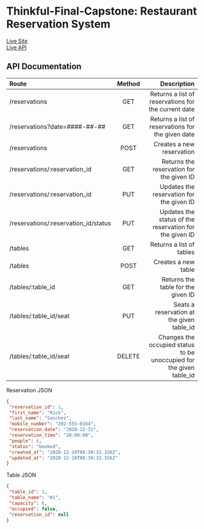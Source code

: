 # Thinkful-Final-Capstone: Restaurant Reservation System

[Live Site](https://front-end-tcouncil.vercel.app "Restaurant Reservation System")  
[Live API](https://back-end-tcouncil.vercel.app "Restaurant Reservation System API")

## API Documentation

| Route       | Method      | Description   |
| :---        |    :----:   |          ---: |
| /reservations      | GET       | Returns a list of reservations for the current date |
| /reservations?date=####-##-##      | GET       | Returns a list of reservations for the given date |
| /reservations      | POST       | Creates a new reservation |
| /reservations/:reservation_id      | GET       | Returns the reservation for the given ID |
| /reservations/:reservation_id      | PUT       | Updates the reservation for the given ID |
| /reservations/:reservation_id/status      | PUT       | Updates the status of the reservation for the given ID |
| /tables   | GET        | Returns a list of tables     |
| /tables   | POST        | Creates a new table     |
| /tables/:table_id   | GET        | Returns the table for the given ID     |
| /tables/:table_id/seat   | PUT        | Seats a reservation at the given table_id     |
| /tables/:table_id/seat   | DELETE        | Changes the occupied status to be unoccupied for the given table_id     |


 Reservation JSON
 ```json
{
  "reservation_id": 1,
  "first_name": "Rick",
  "last_name": "Sanchez",
  "mobile_number": "202-555-0164",
  "reservation_date": "2020-12-31",
  "reservation_time": "20:00:00",
  "people": 6,
  "status": "booked",
  "created_at": "2020-12-10T08:30:32.326Z",
  "updated_at": "2020-12-10T08:30:32.326Z"
}
```

Table JSON
 ```json
{
  "table_id": 1,
  "table_name": "#1",
  "capacity": 6,
  "occupied": false,
  "reservation_id": null
}
```
